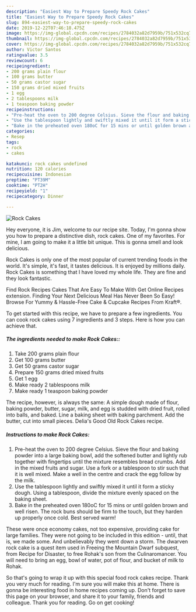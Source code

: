 ```yaml
---
description: "Easiest Way to Prepare Speedy Rock Cakes"
title: "Easiest Way to Prepare Speedy Rock Cakes"
slug: 894-easiest-way-to-prepare-speedy-rock-cakes
date: 2019-12-22T07:46:18.475Z
image: https://img-global.cpcdn.com/recipes/2784032a82d7959b/751x532cq70/rock-cakes-recipe-main-photo.jpg
thumbnail: https://img-global.cpcdn.com/recipes/2784032a82d7959b/751x532cq70/rock-cakes-recipe-main-photo.jpg
cover: https://img-global.cpcdn.com/recipes/2784032a82d7959b/751x532cq70/rock-cakes-recipe-main-photo.jpg
author: Victor Santos
ratingvalue: 3.5
reviewcount: 6
recipeingredient:
- 200 grams plain flour
- 100 grams butter
- 50 grams castor sugar
- 150 grams dried mixed fruits
- 1 egg
- 2 tablespoons milk
- 1 teaspoon baking powder
recipeinstructions:
- "Pre-heat the oven to 200 degree Celsius. Sieve the flour and baking powder into a large baking bowl, add the softened butter and lightly rub together with fingertips until the mixture resembles bread crumbs. Add in the mixed fruits and sugar. Use a fork or a tablespoon to stir such that it is well mixed. Make a well in the centre and crack the egg follow by the milk."
- "Use the tablespoon lightly and swiftly mixed it until it form a sticky dough. Using a tablespoon, divide the mixture evenly spaced on the baking sheet."
- "Bake in the preheated oven 180oC for 15 mins or until golden brown and well risen. The rock buns should be firm to the touch, but they harden up properly once cold. Best served warm!"
categories:
- Resep
tags:
- rock
- cakes

katakunci: rock cakes undefined
nutrition: 120 calories
recipecuisine: Indonesian
preptime: "PT39M"
cooktime: "PT2H"
recipeyield: "1"
recipecategory: Dinner

---
```



![Rock Cakes](https://img-global.cpcdn.com/recipes/2784032a82d7959b/751x532cq70/rock-cakes-recipe-main-photo.jpg)

Hey everyone, it is Jim, welcome to our recipe site. Today, I'm gonna show you how to prepare a distinctive dish, rock cakes. One of my favorites. For mine, I am going to make it a little bit unique. This is gonna smell and look delicious.

Rock Cakes is only one of the most popular of current trending foods in the world. It's simple, it's fast, it tastes delicious. It is enjoyed by millions daily. Rock Cakes is something that I have loved my whole life. They are fine and they look fantastic.

Find Rock Recipes Cakes That Are Easy To Make With Get Online Recipes extension. Finding Your Next Delicious Meal Has Never Been So Easy! Browse For Yummy &amp; Hassle-Free Cake &amp; Cupcake Recipes From Kraft®.


To get started with this recipe, we have to prepare a few ingredients. You can cook rock cakes using 7 ingredients and 3 steps. Here is how you can achieve that.

##### The ingredients needed to make Rock Cakes::

1. Take 200 grams plain flour
1. Get 100 grams butter
1. Get 50 grams castor sugar
1. Prepare 150 grams dried mixed fruits
1. Get 1 egg
1. Make ready 2 tablespoons milk
1. Make ready 1 teaspoon baking powder


The recipe, however, is always the same: A simple dough made of flour, baking powder, butter, sugar, milk, and egg is studded with dried fruit, rolled into balls, and baked. Line a baking sheet with baking parchment. Add the butter, cut into small pieces. Delia&#39;s Good Old Rock Cakes recipe. 

##### Instructions to make Rock Cakes:

1. Pre-heat the oven to 200 degree Celsius. Sieve the flour and baking powder into a large baking bowl, add the softened butter and lightly rub together with fingertips until the mixture resembles bread crumbs. Add in the mixed fruits and sugar. Use a fork or a tablespoon to stir such that it is well mixed. Make a well in the centre and crack the egg follow by the milk.
1. Use the tablespoon lightly and swiftly mixed it until it form a sticky dough. Using a tablespoon, divide the mixture evenly spaced on the baking sheet.
1. Bake in the preheated oven 180oC for 15 mins or until golden brown and well risen. The rock buns should be firm to the touch, but they harden up properly once cold. Best served warm!


These were once economy cakes, not too expensive, providing cake for large families. They were not going to be included in this edition - until, that is, we made some. And unbelievably they went down a storm. The dwarven rock cake is a quest item used in Freeing the Mountain Dwarf subquest, from Recipe for Disaster, to free Rohak&#39;s son from the Culinaromancer. You will need to bring an egg, bowl of water, pot of flour, and bucket of milk to Rohak. 

So that's going to wrap it up with this special food rock cakes recipe. Thank you very much for reading. I'm sure you will make this at home. There is gonna be interesting food in home recipes coming up. Don't forget to save this page on your browser, and share it to your family, friends and colleague. Thank you for reading. Go on get cooking!
